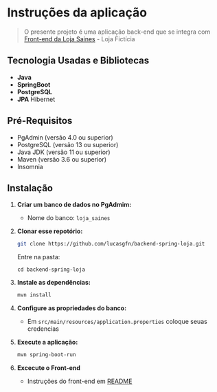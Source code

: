 # Instruções da aplicação
> O presente projeto é uma aplicação back-end que se integra com [Front-end da Loja Saines](https://github.com/lucasgfn/loja-saines-front) - Loja Fictícia 


## Tecnologia Usadas e Bibliotecas
  - **Java** 
  - **SpringBoot**
  - **PostgreSQL**
  - **JPA** Hibernet

## Pré-Requisitos
- PgAdmin (versão 4.0 ou superior)
- PostgreSQL (versão 13 ou superior)
- Java JDK (versão 11 ou superior)
- Maven (versão 3.6 ou superior)
- Insomnia

## Instalação
  1. **Criar um banco de dados no PgAdmim:**
     - Nome do banco: ``loja_saines``
    
  2. **Clonar esse repotório:**
     ```bash
     git clone https://github.com/lucasgfn/backend-spring-loja.git
     ```
     Entre na pasta:
     ```
     cd backend-spring-loja
     ```
     
  3. **Instale as dependências:**
     ```bash
     mvn install

  4. **Configure as propriedades do banco:**
     - Em ``src/main/resources/application.properties`` coloque seuas credencias
  
  5. **Execute a aplicação:**
     ```bash
     mvn spring-boot-run

  6. **Excecute o Front-end**
     - Instruções do front-end em [README](https://github.com/lucasgfn/loja-saines-front/blob/main/README.md)
